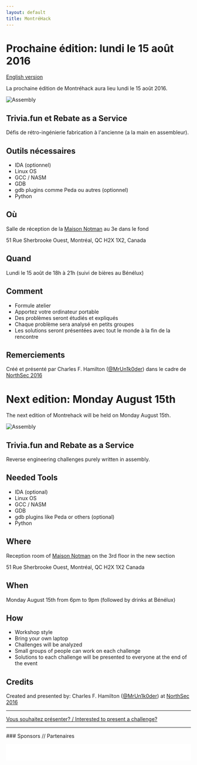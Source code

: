 ```yaml
---
layout: default
title: MontréHack
---
```


# Prochaine édition: lundi le 15 août 2016
[English version](#english)

La prochaine édition de Montréhack aura lieu lundi le 15 août 2016.

![Assembly](http://i.gifntext.com/115072-assembly.gif)

## Trivia.fun et Rebate as a Service

Défis de rétro-ingénierie fabrication à l'ancienne (a la main en assembleur).

## Outils nécessaires

* IDA (optionnel)
* Linux OS
* GCC / NASM
* GDB
* gdb plugins comme Peda ou autres (optionnel)
* Python

## Où

Salle de réception de la [Maison Notman](http://notman.org/) au 3e dans le fond

51 Rue Sherbrooke Ouest, Montréal, QC H2X 1X2, Canada

## Quand

Lundi le 15 août de 18h à 21h (suivi de bières au Bénélux)

## Comment

* Formule atelier
* Apportez votre ordinateur portable
* Des problèmes seront étudiés et expliqués
* Chaque problème sera analysé en petits groupes
* Les solutions seront présentées avec tout le monde à la fin de la rencontre

## Remerciements

Créé et présenté par Charles F. Hamilton ([@MrUn1k0der](https://twitter.com/MrUn1k0der)) dans le cadre de [NorthSec 2016](https://nsec.io)

<a id="english"></a>

# Next edition: Monday August 15th

The next edition of Montrehack will be held on Monday August 15th.

![Assembly](http://i.gifntext.com/115072-assembly.gif)

## Trivia.fun and Rebate as a Service

Reverse engineering challenges purely written in assembly.

## Needed Tools

* IDA (optional)
* Linux OS
* GCC / NASM
* GDB
* gdb plugins like Peda or others (optional)
* Python

## Where

Reception room of [Maison Notman](http://notman.org/) on the 3rd floor in the new section

51 Rue Sherbrooke Ouest, Montréal, QC H2X 1X2 Canada

## When

Monday August 15th from 6pm to 9pm (followed by drinks at Bénélux)

## How

* Workshop style
* Bring your own laptop
* Challenges will be analyzed
* Small groups of people can work on each challenge
* Solutions to each challenge will be presented to everyone at the end of the event

## Credits

Created and presented by: Charles F. Hamilton ([@MrUn1k0der](https://twitter.com/MrUn1k0der)) at [NorthSec 2016](https://nsec.io)

<hr/>

[Vous souhaitez présenter? / Interested to present a challenge?](https://github.com/montrehack/montrehack.github.com/wiki/Present-at-Montrehack)

<hr/>
### Sponsors // Partenaires

[![Brasserie Benelux](/images/benelux.png)](http://brasseriebenelux.com/)
